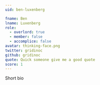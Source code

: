 ```yaml
---
uid: ben-luxenberg

fname: Ben
lname: Luxenberg
role:
  - overlord: true
  - member: false
  - accomplice: false
avatar: thinking-face.png
twitter: gridinoc
github: gridinoc
quote: Quick someone give me a good quote
score: 1
---
```


Short bio
